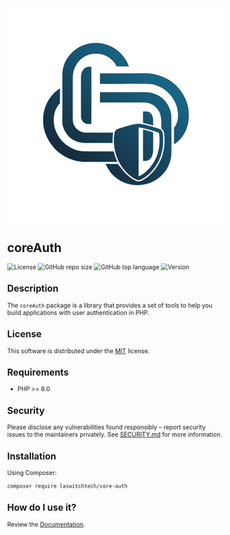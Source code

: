 <p align="center"><img src="dist/img/logo.png" /></p>

# coreAuth
![License](https://img.shields.io/github/license/LaswitchTech/coreAuth?style=for-the-badge)
![GitHub repo size](https://img.shields.io/github/repo-size/LaswitchTech/coreAuth?style=for-the-badge&logo=github)
![GitHub top language](https://img.shields.io/github/languages/top/LaswitchTech/coreAuth?style=for-the-badge)
![Version](https://img.shields.io/github/v/release/LaswitchTech/coreAuth?label=Version&style=for-the-badge)

## Description
The `coreAuth` package is a library that provides a set of tools to help you build applications with user authentication in PHP.

## License
This software is distributed under the [MIT](LICENSE) license.

## Requirements
* PHP >= 8.0

## Security
Please disclose any vulnerabilities found responsibly – report security issues to the maintainers privately. See [SECURITY.md](SECURITY.md) for more information.

## Installation
Using Composer:
```sh
composer require laswitchtech/core-auth
```

## How do I use it?
Review the [Documentation](docs/).
